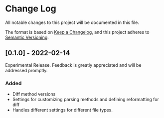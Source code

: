 # Change Log
All notable changes to this project will be documented in this file.

The format is based on [Keep a Changelog](https://keepachangelog.com/en/1.0.0/),
and this project adheres to [Semantic Versioning](https://semver.org/spec/v2.0.0.html).

## [0.1.0] - 2022-02-14
Experimental Release. Feedback is greatly appreciated and will be addressed promptly.
### Added
- Diff method versions
- Settings for customizing parsing methods and defining reformatting for diff
- Handles different settings for different file types. 
